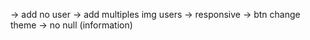 -> add no user
-> add multiples img users
-> responsive
-> btn change theme
-> no null (information)
